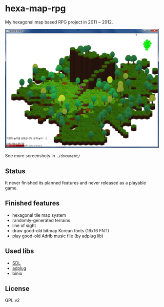hexa-map-rpg
============
My hexagonal map based RPG project in 2011 ~ 2012.

![screenshot-height](https://raw.githubusercontent.com/bakyeono/hexa-map-rpg/master/document/screenshot-height.jpg)

See more screenshots in `./document/`

## Status

It never finished its planned features and never released as a playable game.

## Finished features

- hexagonal tile map system
- randomly-generated terrains
- line of sight
- draw good-old bitmap Korean fonts (16x16 FNT)
- play good-old Adrib music file (by adplug lib)

## Used libs

- [SDL][sdl]
- [adplug][adplug]
- binio

## License

GPL v2


[sdl]: https://www.libsdl.org
[adplug]: http://adplug.sourceforge.net
